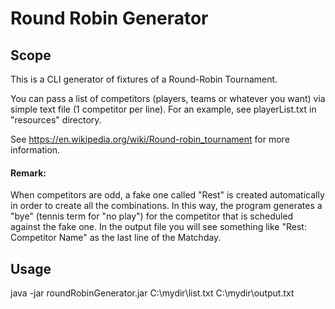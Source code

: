 # Round Robin Generator

## Scope

This is a CLI generator of fixtures of a Round-Robin Tournament.

You can pass a list of competitors (players, teams or whatever you want) via simple text file (1 competitor per line).
For an example, see playerList.txt in "resources" directory.

See https://en.wikipedia.org/wiki/Round-robin_tournament for more information.

#### Remark:

When competitors are odd, a fake one called "Rest" is created automatically in order to create all the combinations.
In this way, the program generates a "bye" (tennis term for "no play") for the competitor that is scheduled against the fake one.
In the output file you will see something like "Rest: Competitor Name" as the last line of the Matchday.

## Usage

java -jar roundRobinGenerator.jar C:\mydir\list.txt C:\mydir\output.txt 
